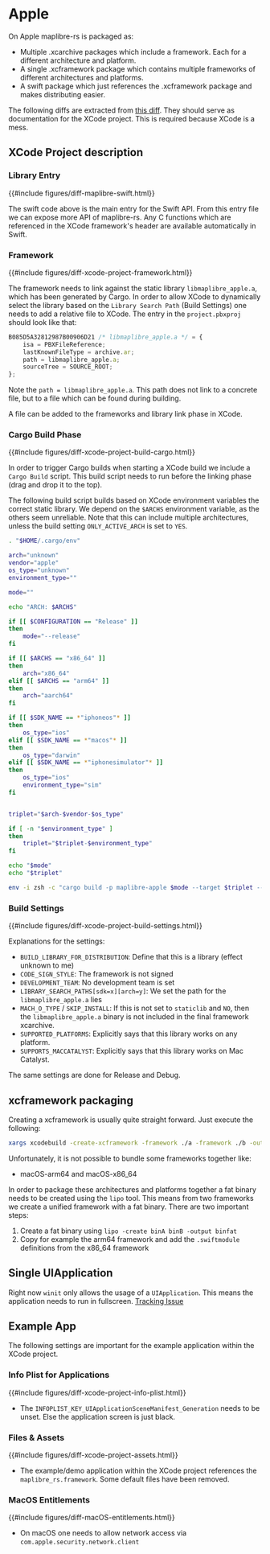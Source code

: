 # Apple

On Apple maplibre-rs is packaged as:
* Multiple .xcarchive packages which include a framework. Each for a different architecture and platform.
* A single .xcframework package which contains multiple frameworks of different architectures and platforms.
* A swift package which just references the .xcframework package and makes distributing easier.

The following diffs are extracted from [this diff](../../../../apple/framework.diff). They should serve as documentation
for the XCode project. This is required because XCode is a mess.

## XCode Project description

### Library Entry

{{#include figures/diff-maplibre-swift.html}}

The swift code above is the main entry for the Swift API. From this entry file we can expose more API of maplibre-rs.
Any C functions which are referenced in the XCode framework's header are available automatically in Swift.

### Framework

{{#include figures/diff-xcode-project-framework.html}}

The framework needs to link against the static library `libmaplibre_apple.a`, which has been generated by Cargo.
In order to allow XCode to dynamically select the library based on the `Library Search Path` (Build Settings) one needs
to add a relative file to XCode. The entry in the `project.pbxproj` should look like that:

```js
B085D5A32812987B00906D21 /* libmaplibre_apple.a */ = {
    isa = PBXFileReference;
    lastKnownFileType = archive.ar;
    path = libmaplibre_apple.a;
    sourceTree = SOURCE_ROOT;
};
```

Note the `path = libmaplibre_apple.a`. This path does not link to a concrete file, but to a file which can be found
during building.

A file can be added to the frameworks and library link phase in XCode.

### Cargo Build Phase

{{#include figures/diff-xcode-project-build-cargo.html}}

In order to trigger Cargo builds when starting a XCode build we include a `Cargo Build` script. This build script needs
to run before the linking phase (drag and drop it to the top).

The following build script builds based on XCode environment variables the correct static library. We depend on
the `$ARCHS`
environment variable, as the others seem unreliable. Note that this can include multiple architectures, unless the build
setting `ONLY_ACTIVE_ARCH` is set to `YES`.

```bash
. "$HOME/.cargo/env"

arch="unknown"
vendor="apple"
os_type="unknown"
environment_type=""

mode=""

echo "ARCH: $ARCHS"

if [[ $CONFIGURATION == "Release" ]]
then
    mode="--release"
fi

if [[ $ARCHS == "x86_64" ]]
then
    arch="x86_64"
elif [[ $ARCHS == "arm64" ]]
then
    arch="aarch64"
fi

if [[ $SDK_NAME == *"iphoneos"* ]]
then
    os_type="ios"
elif [[ $SDK_NAME == *"macos"* ]]
then
    os_type="darwin"
elif [[ $SDK_NAME == *"iphonesimulator"* ]]
then
    os_type="ios"
    environment_type="sim"
fi


triplet="$arch-$vendor-$os_type"

if [ -n "$environment_type" ]
then
    triplet="$triplet-$environment_type"
fi

echo "$mode"
echo "$triplet"

env -i zsh -c "cargo build -p maplibre-apple $mode --target $triplet --lib"
```

### Build Settings

{{#include figures/diff-xcode-project-build-settings.html}}

Explanations for the settings:

* `BUILD_LIBRARY_FOR_DISTRIBUTION`: Define that this is a library (effect unknown to me)
* `CODE_SIGN_STYLE`: The framework is not signed
* `DEVELOPMENT_TEAM`: No development team is set
* `LIBRARY_SEARCH_PATHS[sdk=x][arch=y]`: We set the path for the `libmaplibre_apple.a` lies
* `MACH_O_TYPE` / `SKIP_INSTALL`: If this is not set to `staticlib` and `NO`, then the `libmaplibre_apple.a` binary is not included in the final framework xcarchive.
* `SUPPORTED_PLATFORMS`: Explicitly says that this library works on any platform. 
* `SUPPORTS_MACCATALYST`: Explicitly says that this library works on Mac Catalyst.

The same settings are done for Release and Debug.

## xcframework packaging

Creating a xcframework is usually quite straight forward. Just execute the following:

```bash
xargs xcodebuild -create-xcframework -framework ./a -framework ./b -output out.xcframework
```

Unfortunately, it is not possible to bundle some frameworks together like:

* macOS-arm64 and macOS-x86_64

In order to package these architectures and platforms together a fat binary needs to be created using the `lipo` tool.
This means from two frameworks we create a unified framework with a fat binary.
There are two important steps:

1. Create a fat binary using `lipo -create binA binB -output binfat`
2. Copy for example the arm64 framework and add the `.swiftmodule` definitions from the x86_64 framework

## Single UIApplication

Right now `winit` only allows the usage of a `UIApplication`. This means the application needs to run in fullscreen.
[Tracking Issue](https://github.com/maplibre/maplibre-rs/issues/28)

## Example App

The following settings are important for the example application within the XCode project.

### Info Plist for Applications

{{#include figures/diff-xcode-project-info-plist.html}}

* The `INFOPLIST_KEY_UIApplicationSceneManifest_Generation` needs to be unset. Else the application screen is just black.

### Files & Assets

{{#include figures/diff-xcode-project-assets.html}}

* The example/demo application within the XCode project references the `maplibre_rs.framework`. Some default files have
  been removed.

### MacOS Entitlements

{{#include figures/diff-macOS-entitlements.html}}

* On macOS one needs to allow network access via `com.apple.security.network.client`